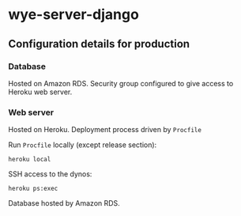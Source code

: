 # wye-server-django

## Configuration details for production

### Database

Hosted on Amazon RDS.
Security group configured to give access to Heroku web server. 


### Web server

Hosted on Heroku.
Deployment process driven by `Procfile`

Run `Procfile` locally (except release section):
```shell
heroku local
```

SSH access to the dynos:
```shell
heroku ps:exec
```

Database hosted by Amazon RDS.